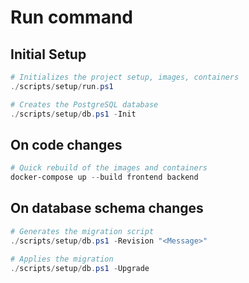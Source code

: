 # Run command

## Initial Setup
```PowerShell
# Initializes the project setup, images, containers
./scripts/setup/run.ps1

# Creates the PostgreSQL database
./scripts/setup/db.ps1 -Init
```

## On code changes
```PowerShell
# Quick rebuild of the images and containers
docker-compose up --build frontend backend
```

## On database schema changes
```PowerShell
# Generates the migration script
./scripts/setup/db.ps1 -Revision "<Message>"

# Applies the migration
./scripts/setup/db.ps1 -Upgrade
```
